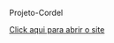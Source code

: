 Projeto-Cordel

<a href="https://luiizmiranda.github.io/Projeto-Cordel/" target="_blanck">Click aqui para abrir o site</a>
